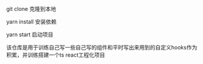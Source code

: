 git clone 克隆到本地

yarn install 安装依赖

yarn start 启动项目

该仓库是用于训练自己写一些自己写的组件和平时写出来用到的自定义hooks作为积累，并训练搭建一个ts react工程化项目